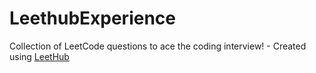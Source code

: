 # LeethubExperience
Collection of LeetCode questions to ace the coding interview! - Created using [LeetHub](https://github.com/QasimWani/LeetHub)
